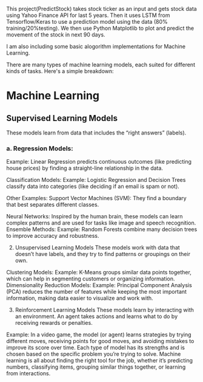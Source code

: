 This project(PredictStock) takes stock ticker as an input and gets stock data using Yahoo Finance API for last 5 years. Then it uses LSTM from Tensorflow/Keras to use a prediction model using the data (80% training/20%testing).
We then use Python Matplotlib to plot and predict the movement of the stock in next 90 days.


I am also including some basic alogorithm implementations for Machine Learning.

There are many types of machine learning models, each suited for different kinds of tasks. Here's a simple breakdown:

# Machine Learning

## Supervised Learning Models
These models learn from data that includes the “right answers” (labels).

### a. Regression Models:
Example: Linear Regression predicts continuous outcomes (like predicting house prices) by finding a straight-line relationship in the data.

 Classification Models:
Example: Logistic Regression and Decision Trees classify data into categories (like deciding if an email is spam or not).

Other Examples:
Support Vector Machines (SVM): They find a boundary that best separates different classes.

Neural Networks: Inspired by the human brain, these models can learn complex patterns and are used for tasks like image and speech recognition.
Ensemble Methods:
Example: Random Forests combine many decision trees to improve accuracy and robustness.



2. Unsupervised Learning Models
These models work with data that doesn’t have labels, and they try to find patterns or groupings on their own.

Clustering Models:
Example: K-Means groups similar data points together, which can help in segmenting customers or organizing information.
Dimensionality Reduction Models:
Example: Principal Component Analysis (PCA) reduces the number of features while keeping the most important information, making data easier to visualize and work with.



3. Reinforcement Learning Models
These models learn by interacting with an environment. An agent takes actions and learns what to do by receiving rewards or penalties.

Example: In a video game, the model (or agent) learns strategies by trying different moves, receiving points for good moves, and avoiding mistakes to improve its score over time.
Each type of model has its strengths and is chosen based on the specific problem you’re trying to solve. Machine learning is all about finding the right tool for the job, whether it’s predicting numbers, classifying items, grouping similar things together, or learning from interactions.








